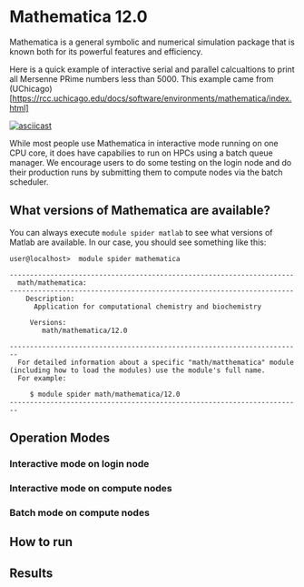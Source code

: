 # Mathematica 12.0 

Mathematica is a general symbolic and numerical simulation package that is known both for its powerful features and efficiency.

Here is a quick example of interactive serial and parallel calcualtions to print all Mersenne PRime numbers less than 5000.
This example came from (UChicago)[https://rcc.uchicago.edu/docs/software/environments/mathematica/index.html]

[![asciicast](https://asciinema.org/a/250322.svg)](https://asciinema.org/a/250322)

While most people use Mathematica in interactive mode running on one CPU core, it does have capabilies to run on HPCs using a batch queue manager.
We encourage users to do some testing on the login node and do their production runs by submitting
them to compute nodes via the batch scheduler.


## What versions of Mathematica are available?

You can always execute `module spider matlab` to see what versions of Matlab are available. In our
case, you should see something like this:

```
user@localhost>  module spider mathematica

----------------------------------------------------------------------
  math/mathematica:
----------------------------------------------------------------------
    Description:
      Application for computational chemistry and biochemistry

     Versions:
        math/mathematica/12.0

------------------------------------------------------------------------
  For detailed information about a specific "math/matthematica" module (including how to load the modules) use the module's full name.
  For example:

     $ module spider math/mathematica/12.0
------------------------------------------------------------------------
```

## Operation Modes
### Interactive mode on login node

### Interactive mode on compute nodes

### Batch mode on compute nodes


## How to run

## Results

